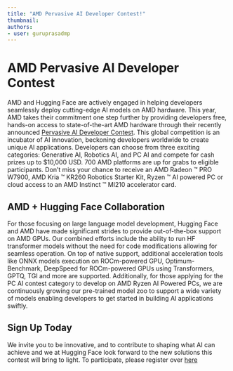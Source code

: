 ```yaml
---
title: "AMD Pervasive AI Developer Contest!"
thumbnail: 
authors:
- user: guruprasadmp
---
```


# AMD Pervasive AI Developer Contest

AMD and Hugging Face are actively engaged in helping developers seamlessly deploy cutting-edge AI models on AMD hardware. 
This year, AMD takes their commitment one step further by providing developers free, hands-on access to state-of-the-art AMD hardware through their recently announced [Pervasive AI Developer Contest](https://www.hackster.io/contests/amd2023#challengeNav). 
This global competition is an incubator of AI innovation, beckoning developers worldwide to create unique AI applications. 
Developers can choose from three exciting categories: Generative AI, Robotics AI, and PC AI and compete for cash prizes up to $10,000 USD. 
700 AMD platforms are up for grabs to eligible participants. 
Don’t miss your chance to receive an AMD Radeon ™ PRO W7900, AMD Kria ™ KR260 Robotics Starter Kit, Ryzen ™ AI powered PC or cloud access to an AMD Instinct ™ MI210 accelerator card.

## AMD + Hugging Face Collaboration
For those focusing on large language model development, Hugging Face and AMD have made significant strides to provide out-of-the-box support on AMD GPUs. 
Our combined efforts include the ability to run HF transformer models without the need for code modifications allowing for seamless operation. 
On top of native support, additional acceleration tools like ONNX models execution on ROCm-powered GPU, Optimum-Benchmark, DeepSpeed for ROCm-powered GPUs using Transformers, GPTQ, TGI and more are supported.
Additionally, for those applying for the PC AI contest category to develop on AMD Ryzen AI Powered PCs, we are continuously growing our pre-trained model zoo to support a wide variety of models enabling developers to get started in building AI applications swiftly.


## Sign Up Today
We invite you to be innovative, and to contribute to shaping what AI can achieve and we at Hugging Face look forward to the new solutions this contest will bring to light. 
To participate, please register over [here](https://www.hackster.io/contests/amd2023#challengeNav)

